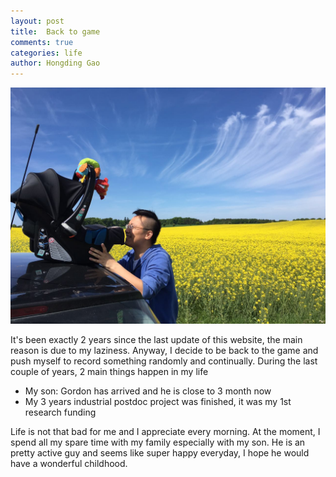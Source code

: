 ```yaml
---
layout: post
title:  Back to game
comments: true
categories: life
author: Hongding Gao
---
```


![With Gordon](/pics/with_GG.JPG)

It's been exactly 2 years since the last update of this website, the main reason is due to my laziness.
Anyway, I decide to be back to the game and push myself to record something randomly and continually.
During the last couple of years, 2 main things happen in my life  

-  My son: Gordon has arrived and he is close to 3 month now
-  My 3 years industrial postdoc project was finished, it was my 1st research funding  

Life is not that bad for me and I appreciate every morning. At the moment, I spend all my spare
time with my family especially with my son. He is an pretty active guy and seems like super happy
everyday, I hope he would have a wonderful childhood.  




